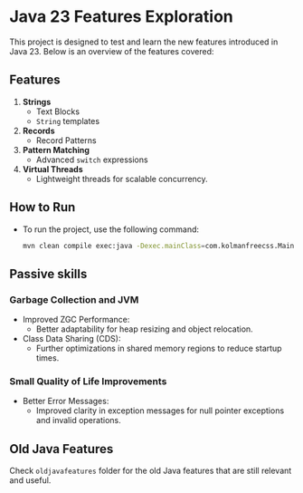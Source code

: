 # Java 23 Features Exploration

This project is designed to test and learn the new features introduced in Java 23. Below is an overview of the features covered:

## Features
1. **Strings**
   - Text Blocks
   - `String` templates
2. **Records**
   - Record Patterns
3. **Pattern Matching**
   - Advanced `switch` expressions
4. **Virtual Threads**
   - Lightweight threads for scalable concurrency.

## How to Run
- To run the project, use the following command:
  ```bash
  mvn clean compile exec:java -Dexec.mainClass=com.kolmanfreecss.Main


## Passive skills 

### Garbage Collection and JVM
- Improved ZGC Performance:
  - Better adaptability for heap resizing and object relocation.
- Class Data Sharing (CDS):
  - Further optimizations in shared memory regions to reduce startup times.

### Small Quality of Life Improvements
- Better Error Messages:
  - Improved clarity in exception messages for null pointer exceptions and invalid operations.


## Old Java Features

Check `oldjavafeatures` folder for the old Java features that are still relevant and useful.